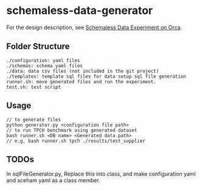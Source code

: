 # schemaless-data-generator

For the design description, see [Schemaless Data Experiment on Orca](https://docs.google.com/document/d/1R7ENQvLVNHQ-DG-sga0tfgGWJIkobQT77HQFVKUvxH8/edit#).

## Folder Structure

```
./configuration: yaml files
./schemas: schema yaml files
./data: data csv files (not included in the git project)
./templates: template sql files for data setup sql file generation
runner.sh: move generated files and run the experiment.
test.sh: test script
```

## Usage
```
// to generate files
python generator.py <configuration file path>
// to run TPCH benchmark using generated dataset
bash runner.sh <DB name> <Generated data path>
// e.g, bash runner.sh tpch ./results/test_supplier
```

## TODOs

In sqlFileGenerator.py, Replace this into class, and make configuration yaml and sceham yaml as a class member.